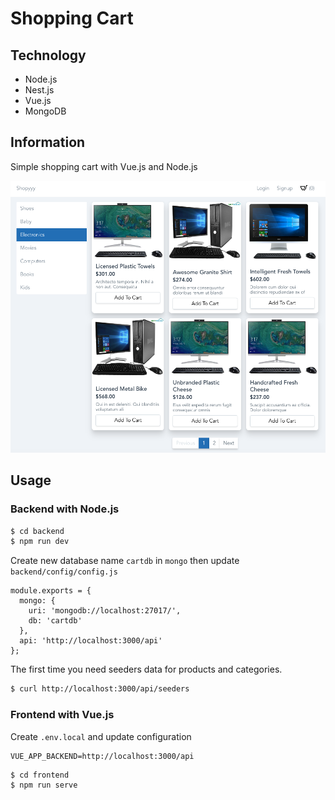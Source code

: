 # Shopping Cart

## Technology

- Node.js
- Nest.js
- Vue.js
- MongoDB

## Information

Simple shopping cart with Vue.js and Node.js

![](screenshot.png)

## Usage

### Backend with Node.js

```bash
$ cd backend 
$ npm run dev
```

Create new database name `cartdb` in `mongo` then update `backend/config/config.js`

```
module.exports = {
  mongo: {
    uri: 'mongodb://localhost:27017/',
    db: 'cartdb'
  },
  api: 'http://localhost:3000/api'
};
```

The first time you need seeders data for products and categories.

```bash
$ curl http://localhost:3000/api/seeders
```

### Frontend with Vue.js

Create `.env.local` and update configuration

```
VUE_APP_BACKEND=http://localhost:3000/api
```

```bash
$ cd frontend 
$ npm run serve
```